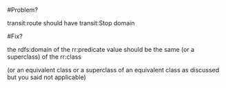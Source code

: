 #Problem?

transit:route should have transit:Stop domain

#Fix?

the rdfs:domain of the rr:predicate value should be  the same (or a superclass) of the rr:class

(or an equivalent class or a superclass of an equivalent class as discussed but you said not applicable)